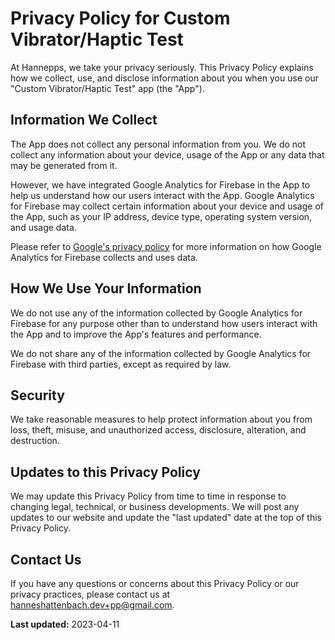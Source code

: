 # Privacy Policy for Custom Vibrator/Haptic Test

At Hannepps, we take your privacy seriously. This Privacy Policy explains how we collect, use, and disclose information about you when you use our "Custom Vibrator/Haptic Test" app (the "App").

## Information We Collect

The App does not collect any personal information from you. We do not collect any information about your device, usage of the App or any data that may be generated from it.

However, we have integrated Google Analytics for Firebase in the App to help us understand how our users interact with the App. Google Analytics for Firebase may collect certain information about your device and usage of the App, such as your IP address, device type, operating system version, and usage data.

Please refer to [Google's privacy policy](https://firebase.google.com/support/privacy) for more information on how Google Analytics for Firebase collects and uses data.

## How We Use Your Information

We do not use any of the information collected by Google Analytics for Firebase for any purpose other than to understand how users interact with the App and to improve the App's features and performance.

We do not share any of the information collected by Google Analytics for Firebase with third parties, except as required by law.

## Security

We take reasonable measures to help protect information about you from loss, theft, misuse, and unauthorized access, disclosure, alteration, and destruction.

## Updates to this Privacy Policy

We may update this Privacy Policy from time to time in response to changing legal, technical, or business developments. We will post any updates to our website and update the "last updated" date at the top of this Privacy Policy.

## Contact Us

If you have any questions or concerns about this Privacy Policy or our privacy practices, please contact us at hanneshattenbach.dev+pp@gmail.com.

**Last updated:** 2023-04-11
